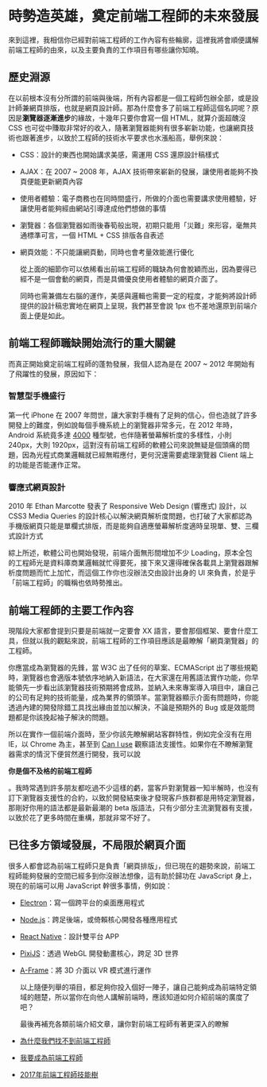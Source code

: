 # 時勢造英雄，奠定前端工程師的未來發展

來到這裡，我相信你已經對前端工程師的工作內容有些輪廓，這裡我將會順便講解前端工程師的由來，以及主要負責的工作項目有哪些讓你知曉。

## 歷史淵源

在以前根本沒有分所謂的前端與後端，所有內容都是一個工程師包辦全部，或是設計師兼網頁排版，也就是網頁設計師。那為什麼會多了前端工程師這個名詞呢？原因是**瀏覽器逐漸進步**的緣故，十幾年只要你會寫一個 HTML，就算介面超醜沒 CSS 也可從中賺取非常好的收入，隨著瀏覽器能夠有很多嶄新功能，也讓網頁技術也跟著進步，以致於工程師的技術水平要求也水漲船高，舉例來說：

* CSS：設計的東西也開始講求美感，需運用 CSS 還原設計稿樣式
* AJAX：在 2007 ~ 2008 年，AJAX 技術帶來嶄新的發展，讓使用者能夠不換頁便能更新網頁內容
* 使用者體驗：電子商務也在同時間盛行，所做的介面也需要講求使用體驗，好讓使用者能夠經由網站引導達成他們想做的事情
* 瀏覽器：各個瀏覽器如雨後春筍般出現，初期只能用「災難」來形容，毫無共通標準可言，一個 HTML + CSS 排版各自表述
* 網頁效能：不只能讓網頁動，同時也會考量效能進行優化

  從上面的細節你可以依稀看出前端工程師的職缺為何會脫穎而出，因為要得已經不是一個會動的網頁，而是具備優良使用者體驗的網頁介面了。

  同時也需兼備左右腦的運作，美感與邏輯也需要一定的程度，才能夠將設計師提供的設計稿忠實地在網頁上呈現，我們甚至會說 1px 也不差地還原到前端介面上便是如此。

## 前端工程師職缺開始流行的重大關鍵

而真正開始奠定前端工程師的蓬勃發展，我個人認為是在 2007 ~ 2012 年開始有了飛躍性的發展，原因如下：

### 智慧型手機盛行

第一代 iPhone 在 2007 年問世，讓大家對手機有了足夠的信心，但也造就了許多開發上的難度，例如說每個手機系統上的瀏覽器非常多元，在 2012 年時，Android 系統竟多達 [4000](https://www.techbang.com/posts/9424-android-developers-sad-chart-tells-you) 種型號，也伴隨著螢幕解析度的多樣性，小則 240px，大則 1920px，這對沒有前端工程師的軟體公司來說無疑是個頭痛的問題，因為光程式商業邏輯就已經無暇應付，更何況還需要處理瀏覽器 Client 端上的功能是否能運作正常。

### 響應式網頁設計

2010 年 Ethan Marcotte 發表了 Responsive Web Design \(響應式\) 設計，以 CSS3 Media Queries 的設計核心以解決網頁解析度問題，也打破了大家都認為手機版網頁只能是單欄式排版，而是能夠自適應螢幕解析度適時呈現單、雙、三欄式設計方式

綜上所述，軟體公司也開始發現，前端介面無形間增加不少 Loading，原本全包的工程師光是資料庫商業邏輯就忙得要死，接下來又還得確保各載具上瀏覽器跟解析度問題而忙上加忙，而這個工作你也沒辦法交由設計出身的 UI 來負責，於是乎「前端工程師」的職稱也依時勢推出。

## 前端工程師的主要工作內容

現階段大家都會提到只要是前端就一定要會 XX 語言，要會那個框架、要會什麼工具，但就以我的觀點來說，前端工程師的工作項目應該是最瞭解「網頁瀏覽器」的工程師。

你應當成為瀏覽器的先鋒，當 W3C 出了任何的草案、ECMAScript 出了哪些規範時，瀏覽器也會適版本號依序地納入新語法，在大家還在用舊語法實作功能，你早能領先一步看出該瀏覽器技術預期將會成熟，並納入未來專案導入項目中，讓自己的公司有足夠的技術能量，成為業界的領頭羊。當瀏覽器顯示介面有問題時，你能透過內建的開發除錯工具找出緣由並加以解決，不論是預期外的 Bug 或是效能問題都是你該挽起袖子解決的問題。

所以在實作一個前端介面時，至少你該先瞭解網站客群特性，例如完全沒有在用 IE，以 Chrome 為主，甚至到 [Can I use](https://caniuse.com/) 觀察語法支援性。如果你在不瞭解瀏覽器需求的情況下便貿然進行開發，我可以說

**你是個不及格的前端工程師**

。我時常遇到許多朋友都吃過不少這樣的虧，當客戶對瀏覽器一知半解時，也沒有訂下瀏覽器支援性的合約，以致於開發結束後才發現客戶族群都是用特定瀏覽器，那剛好你用的語法都是最新最潮的 beta 版語法，只有少部分主流瀏覽器有支援，以致於花了更多時間在重構，那就非常不好了。

## 已往多方領域發展，不局限於網頁介面

很多人都會認為前端工程師只是負責「網頁排版」，但已現在的趨勢來說，前端工程師能夠發展的空間已經多到你沒辦法想像，這有助於歸功在 JavaScript 身上，現在的前端可以用 JavaScript 幹很多事情，例如說：

* [Electron](https://electronjs.org/)：寫一個跨平台的桌面應用程式
* [Node.js](https://nodejs.org/en/)：跨足後端，或倚賴核心開發各種應用程式
* [React Native](https://facebook.github.io/react-native/)：設計雙平台 APP
* [PixiJS](http://www.pixijs.com/)：透過 WebGL 開發動畫核心，跨足 3D 世界
* [A-Frame](https://aframe.io/)：將 3D 介面以 VR 模式進行運作

  以上隨便列舉的項目，都足夠你投入個好一陣子，讓自己能夠成為前端特定領域的翹楚，所以當你在向他人講解前端時，應該知道如何介紹前端的廣度了吧？

  最後再補充各類前端介紹文章，讓你對前端工程師有著更深入的瞭解

* [為什麼我們找不到前端工程師](https://www.facebook.com/notes/lock-chou/譯為什麼我們找不到前端工程師/10152095506555563/)

* [我要成為前端工程師](https://blog.miniasp.com/post/2016/02/02/JavaScript-novice-advice-and-learning-resources.aspx)

* [2017年前端工程師技能樹](http://www.hexschool.com/2017/06/12/2017-06-12-skill_tree/)



